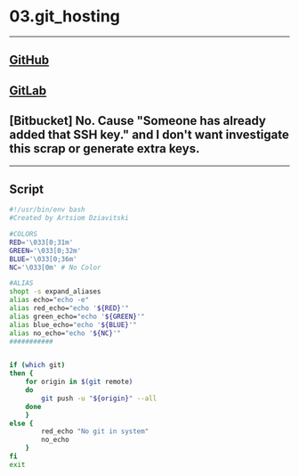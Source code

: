 # 03.git_hosting

---
[GitHub](https://github.com/artem-devitsky/03.git_hosting)
-
[GitLab](https://gitlab.com/Dziavitski/03.git_hosting)
-
[Bitbucket] No. Cause "Someone has already added that SSH key." and I don't want investigate this scrap or generate extra keys.
-
---

## Script
```bash
#!/usr/bin/env bash
#Created by Artsiom Dziavitski

#COLORS
RED='\033[0;31m'
GREEN='\033[0;32m'
BLUE='\033[0;36m'
NC='\033[0m' # No Color

#ALIAS
shopt -s expand_aliases
alias echo="echo -e"
alias red_echo="echo '${RED}'"
alias green_echo="echo '${GREEN}'"
alias blue_echo="echo '${BLUE}'"
alias no_echo="echo '${NC}'"
###########


if (which git)
then {
	for origin in $(git remote)
	do
		git push -u "${origin}" --all
	done
	}
else {
		red_echo "No git in system"
		no_echo
	}
fi
exit 

```

